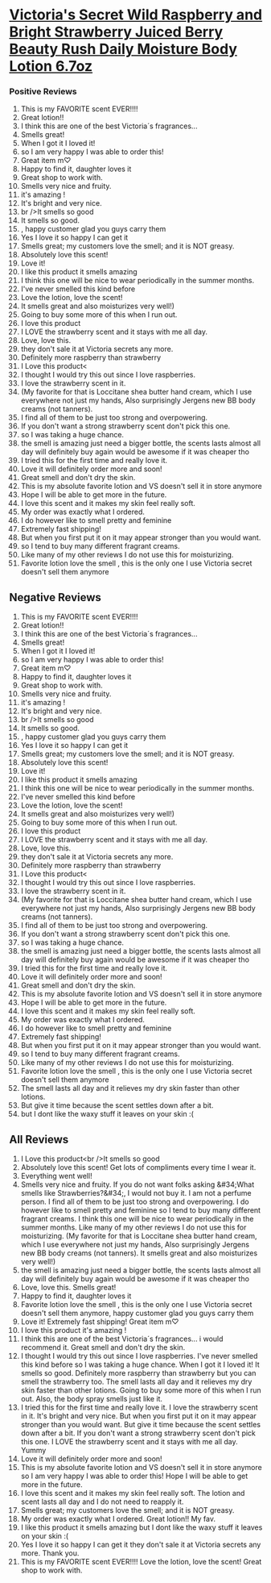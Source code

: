 # [Victoria&#x27;s Secret Wild Raspberry and Bright Strawberry Juiced Berry Beauty Rush Daily Moisture Body Lotion 6.7oz](https://products.checkmycream.com/products/Victoria&#x27;s-Secret-Wild-Raspberry-and-Bright-Strawberry-Juiced-Berry-Beauty-Rush-Daily-Moisture-Body-Lotion-6.7oz.html)

### Positive Reviews

<ol>
      <li>This is my FAVORITE scent EVER!!!!  </li>
      <li>Great lotion!!</li>
      <li>I think this are one of the best Victoria´s fragrances...</li>
      <li>Smells great!</li>
      <li>When I got it I loved it!</li>
      <li>so I am very happy I was able to order this!</li>
      <li>Great item m♡</li>
      <li>Happy to find it, daughter loves it</li>
      <li>Great shop to work with.</li>
      <li>Smells very nice and fruity.  </li>
      <li>it&#x27;s amazing !</li>
      <li>It&#x27;s bright and very nice.</li>
      <li>br /&gt;It smells so good</li>
      <li>It smells so good.</li>
      <li>, happy customer glad you guys carry them</li>
      <li>Yes I love it so happy I can get it</li>
      <li>Smells great; my customers love the smell; and it is NOT greasy.</li>
      <li>Absolutely love this scent!</li>
      <li>Love it!  </li>
      <li>I like this product it smells amazing</li>
      <li>I think this one will be nice to wear periodically in the summer months.</li>
      <li>I&#x27;ve never smelled this kind before</li>
      <li>Love the lotion, love the scent!  </li>
      <li>It smells great and also moisturizes very well!)</li>
      <li>Going to buy some more of this when I run out.</li>
      <li>I love this product</li>
      <li>I LOVE the strawberry scent and it stays with me all day.</li>
      <li>Love, love this.</li>
      <li>they don&#x27;t sale it at Victoria secrets any more.</li>
      <li>Definitely more raspberry than strawberry</li>
      <li>I Love this product&lt;</li>
      <li>I thought I would try this out since I love raspberries.</li>
      <li>I love the strawberry scent in it.</li>
      <li>(My favorite for that is Loccitane shea butter hand cream, which I use everywhere not just my hands, Also surprisingly Jergens new BB body creams (not tanners).</li>
      <li>I find all of them to be just too strong and overpowering.</li>
      <li>If you don&#x27;t want a strong strawberry scent don&#x27;t pick this one.</li>
      <li>so I was taking a huge chance.</li>
      <li>the smell is amazing just need a bigger bottle, the scents lasts almost all day will definitely buy again would be awesome if it was cheaper tho</li>
      <li>I tried this for the first time and really love it.</li>
      <li>Love it will definitely order more and soon!</li>
      <li>Great smell and don&#x27;t dry the skin.</li>
      <li>This is my absolute favorite lotion and VS doesn&#x27;t sell it in store anymore</li>
      <li>Hope I will be able to get more in the future.</li>
      <li>I love this scent and it makes my skin feel really soft.  </li>
      <li>My order was exactly what I ordered.</li>
      <li>I do however like to smell pretty and feminine</li>
      <li>Extremely fast shipping!  </li>
      <li>But when you first put it on it may appear stronger than you would want.</li>
      <li>so I tend to buy many different fragrant creams.  </li>
      <li>Like many of my other reviews I do not use this for moisturizing.  </li>
      <li>Favorite lotion love the smell , this is the only one I use Victoria secret doesn&#x27;t sell them anymore</li>
</ol>


<h2>Negative Reviews</h2>
<ol>
<li> This is my FAVORITE scent EVER!!!!  </li>
<li> Great lotion!!</li>
<li> I think this are one of the best Victoria´s fragrances...</li>
<li> Smells great!</li>
<li> When I got it I loved it!</li>
<li> so I am very happy I was able to order this!</li>
<li> Great item m♡</li>
<li> Happy to find it, daughter loves it</li>
<li> Great shop to work with.</li>
<li> Smells very nice and fruity.  </li>
<li> it&#x27;s amazing !</li>
<li> It&#x27;s bright and very nice.</li>
<li> br /&gt;It smells so good</li>
<li> It smells so good.</li>
<li> , happy customer glad you guys carry them</li>
<li> Yes I love it so happy I can get it</li>
<li> Smells great; my customers love the smell; and it is NOT greasy.</li>
<li> Absolutely love this scent!</li>
<li> Love it!  </li>
<li> I like this product it smells amazing</li>
<li> I think this one will be nice to wear periodically in the summer months.</li>
<li> I&#x27;ve never smelled this kind before</li>
<li> Love the lotion, love the scent!  </li>
<li> It smells great and also moisturizes very well!)</li>
<li> Going to buy some more of this when I run out.</li>
<li> I love this product</li>
<li> I LOVE the strawberry scent and it stays with me all day.</li>
<li> Love, love this.</li>
<li> they don&#x27;t sale it at Victoria secrets any more.</li>
<li> Definitely more raspberry than strawberry</li>
<li> I Love this product&lt;</li>
<li> I thought I would try this out since I love raspberries.</li>
<li> I love the strawberry scent in it.</li>
<li> (My favorite for that is Loccitane shea butter hand cream, which I use everywhere not just my hands, Also surprisingly Jergens new BB body creams (not tanners).</li>
<li> I find all of them to be just too strong and overpowering.</li>
<li> If you don&#x27;t want a strong strawberry scent don&#x27;t pick this one.</li>
<li> so I was taking a huge chance.</li>
<li> the smell is amazing just need a bigger bottle, the scents lasts almost all day will definitely buy again would be awesome if it was cheaper tho</li>
<li> I tried this for the first time and really love it.</li>
<li> Love it will definitely order more and soon!</li>
<li> Great smell and don&#x27;t dry the skin.</li>
<li> This is my absolute favorite lotion and VS doesn&#x27;t sell it in store anymore</li>
<li> Hope I will be able to get more in the future.</li>
<li> I love this scent and it makes my skin feel really soft.  </li>
<li> My order was exactly what I ordered.</li>
<li> I do however like to smell pretty and feminine</li>
<li> Extremely fast shipping!  </li>
<li> But when you first put it on it may appear stronger than you would want.</li>
<li> so I tend to buy many different fragrant creams.  </li>
<li> Like many of my other reviews I do not use this for moisturizing.  </li>
<li> Favorite lotion love the smell , this is the only one I use Victoria secret doesn&#x27;t sell them anymore</li>
<li> The smell lasts all day and it relieves my dry skin faster than other lotions.</li>
<li> But give it time because the scent settles down after a bit.</li>
<li> but I dont like the waxy stuff it leaves on your skin :(</li>
</ol>

<h2>All Reviews</h2>

<ol>
    <li> I Love this product&lt;br /&gt;It smells so good</li>
    <li> Absolutely love this scent! Get lots of compliments every time I wear it.</li>
    <li> Everything went well!</li>
    <li> Smells very nice and fruity.  If you do not want folks asking &amp;#34;What smells like Strawberries?&amp;#34;, I would not buy it.  I am not a perfume person. I find all of them to be just too strong and overpowering. I do however like to smell pretty and feminine so I tend to buy many different fragrant creams.  I think this one will be nice to wear periodically in the summer months. Like many of my other reviews I do not use this for moisturizing.  (My favorite for that is Loccitane shea butter hand cream, which I use everywhere not just my hands, Also surprisingly Jergens new BB body creams (not tanners). It smells great and also moisturizes very well!)</li>
    <li> the smell is amazing just need a bigger bottle, the scents lasts almost all day will definitely buy again would be awesome if it was cheaper tho</li>
    <li> Love, love this. Smells great!</li>
    <li> Happy to find it, daughter loves it</li>
    <li> Favorite lotion love the smell , this is the only one I use Victoria secret doesn&#x27;t sell them anymore, happy customer glad you guys carry them</li>
    <li> Love it!  Extremely fast shipping!  Great item m♡</li>
    <li> I love this product it&#x27;s amazing !</li>
    <li> I think this are one of the best Victoria´s fragrances... i would recommend it. Great smell and don&#x27;t dry the skin.</li>
    <li> I thought I would try this out since I love raspberries. I&#x27;ve never smelled this kind before so I was taking a huge chance. When I got it I loved it! It smells so good. Definitely more raspberry than strawberry but you can smell the strawberry too. The smell lasts all day and it relieves my dry skin faster than other lotions. Going to buy some more of this when I run out. Also, the body spray smells just like it.</li>
    <li> I tried this for the first time and really love it. I love the strawberry scent in it. It&#x27;s bright and very nice. But when you first put it on it may appear stronger than you would want. But give it time because the scent settles down after a bit. If you don&#x27;t want a strong strawberry scent don&#x27;t pick this one. I LOVE the strawberry scent and it stays with me all day. Yummy</li>
    <li> Love it will definitely order more and soon!</li>
    <li> This is my absolute favorite lotion and VS doesn&#x27;t sell it in store anymore so I am very happy I was able to order this! Hope I will be able to get more in the future.</li>
    <li> I love this scent and it makes my skin feel really soft.  The lotion and scent lasts all day and I do not need to reapply it.</li>
    <li> Smells great; my customers love the smell; and it is NOT greasy.</li>
    <li> My order was exactly what I ordered. Great lotion!! My fav.</li>
    <li> I like this product it smells amazing but I dont like the waxy stuff it leaves on your skin :(</li>
    <li> Yes I love it so happy I can get it they don&#x27;t sale it at Victoria secrets any more. Thank you.</li>
    <li> This is my FAVORITE scent EVER!!!!  Love the lotion, love the scent!  Great shop to work with.</li>
</ol>




